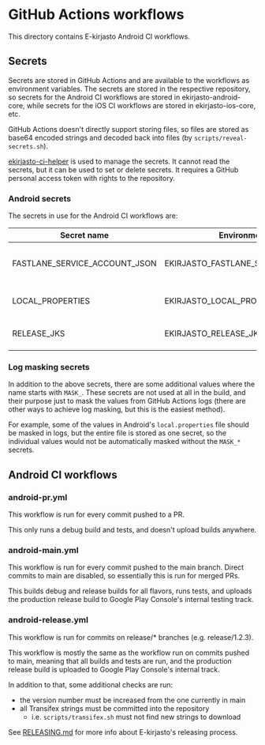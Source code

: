 # GitHub Actions workflows

This directory contains E-kirjasto Android CI workflows.


## Secrets

Secrets are stored in GitHub Actions and are available to the workflows as
environment variables.
The secrets are stored in the respective repository,
so secrets for the Android CI workflows are stored in ekirjasto-android-core,
while secrets for the iOS CI workflows are stored in ekirjasto-ios-core, etc.

GitHub Actions doesn't directly support storing files, so files are stored as
base64 encoded strings and decoded back into files (by `scripts/reveal-secrets.sh`).

[ekirjasto-ci-helper](https://github.com/NatLibFi/ekirjasto-ci-helper) is used
to manage the secrets.
It cannot read the secrets, but it can be used to set or delete secrets.
It requires a GitHub personal access token with rights to the repository.

### Android secrets

The secrets in use for the Android CI workflows are:

| Secret name                   | Environment variable                    | Format | Description                             |
|-------------------------------|-----------------------------------------|--------|-----------------------------------------|
| FASTLANE_SERVICE_ACCOUNT_JSON | EKIRJASTO_FASTLANE_SERVICE_ACCOUNT_JSON | JSON   | Google Play service account JSON key    |
| LOCAL_PROPERTIES              | EKIRJASTO_LOCAL_PROPERTIES_BASE64       | base64 | local.properties file encoded as base64 |
| RELEASE_JKS                   | EKIRJASTO_RELEASE_JKS_BASE64            | base64 | release.jks file encoded as base64      |


### Log masking secrets

In addition to the above secrets, there are some additional values where the
name starts with `MASK_`. These secrets are not used at all in the build, and
their purpose just to mask the values from GitHub Actions logs (there are other
ways to achieve log masking, but this is the easiest method).

For example, some of the values in Android's `local.properties` file should be
masked in logs, but the entire file is stored as one secret, so the individual
values would not be automatically masked without the `MASK_*` secrets.


## Android CI workflows

### android-pr.yml

This workflow is run for every commit pushed to a PR.

This only runs a debug build and tests, and doesn't upload builds anywhere.


### android-main.yml

This workflow is run for every commit pushed to the main branch.
Direct commits to main are disabled, so essentially this is run for merged PRs.

This builds debug and release builds for all flavors, runs tests, and uploads
the production release build to Google Play Console's internal testing track.


### android-release.yml

This workflow is run for commits on release/* branches (e.g. release/1.2.3).

This workflow is mostly the same as the workflow run on commits pushed to main,
meaning that all builds and tests are run, and the production release build is
uploaded to Google Play Console's internal track.

In addition to that, some additional checks are run:
- the version number must be increased from the one currently in main
- all Transifex strings must be committed into the repository
    - i.e. `scripts/transifex.sh` must not find new strings to download

See [RELEASING.md](/RELEASING.md) for more info about E-kirjasto's releasing process.
